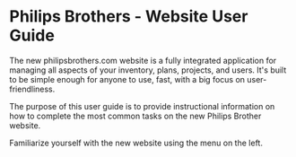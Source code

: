 # Philips Brothers - Website User Guide

The new philipsbrothers.com website is a fully integrated application for managing all aspects of your inventory, plans, projects, and users. It's built to be simple enough for anyone to use, fast, with a big focus on user-friendliness.

The purpose of this user guide is to provide instructional information on how to complete the most common tasks on the new Philips Brother website.

Familiarize yourself with the new website using the menu on the left.

